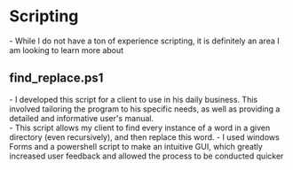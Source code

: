 <h1>Scripting</h1>
  - While I do not have a ton of experience scripting, it is definitely an area I am looking to learn more about
<h2>find_replace.ps1</h2>
  - I developed this script for a client to use in his daily business. This involved tailoring the program to his specific needs, as well as providing a detailed and informative user's manual.<br>
  - This script allows my client to find every instance of a word in a given directory (even recursively), and then replace this word.
  - I used windows Forms and a powershell script to make an intuitive GUI, which greatly increased user feedback and allowed the process to be conducted quicker
